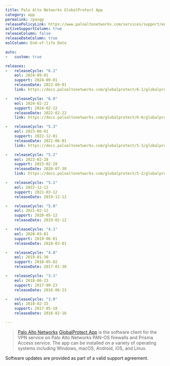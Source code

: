 ```yaml
---
title: Palo Alto Networks GlobalProtect App
category: app
permalink: /pangp
releasePolicyLink: https://www.paloaltonetworks.com/services/support/end-of-life-announcements/end-of-life-summary
activeSupportColumn: true
releaseColumn: false
releaseDateColumn: true
eolColumn: End-of-life Date

auto:
-   custom: true

releases:
-   releaseCycle: "6.1"
    eol: 2024-09-01
    support: 2024-09-01
    releaseDate: 2022-09-01
    link: https://docs.paloaltonetworks.com/globalprotect/6-1/globalprotect-app-release-notes

-   releaseCycle: "6.0"
    eol: 2024-02-22
    support: 2024-02-22
    releaseDate: 2022-02-22
    link: https://docs.paloaltonetworks.com/globalprotect/6-0/globalprotect-app-release-notes

-   releaseCycle: "5.3"
    eol: 2023-06-01
    support: 2022-12-01
    releaseDate: 2021-06-01
    link: https://docs.paloaltonetworks.com/globalprotect/5-3/globalprotect-app-release-notes/gp-app-release-information

-   releaseCycle: "5.2"
    eol: 2023-02-28
    support: 2023-02-28
    releaseDate: 2020-07-30
    link: https://docs.paloaltonetworks.com/globalprotect/5-2/globalprotect-app-release-notes

-   releaseCycle: "5.1"
    eol: 2022-12-12
    support: 2021-03-12
    releaseDate: 2019-12-12

-   releaseCycle: "5.0"
    eol: 2021-02-12
    support: 2020-05-12
    releaseDate: 2019-02-12

-   releaseCycle: "4.1"
    eol: 2020-03-01
    support: 2019-06-01
    releaseDate: 2018-03-01

-   releaseCycle: "4.0"
    eol: 2019-01-30
    support: 2018-05-02
    releaseDate: 2017-01-30

-   releaseCycle: "3.1"
    eol: 2018-06-23
    support: 2017-09-23
    releaseDate: 2016-06-23

-   releaseCycle: "3.0"
    eol: 2018-02-15
    support: 2017-05-18
    releaseDate: 2016-02-16

---
```


> [Palo Alto Networks](https://www.paloaltonetworks.com/) [GlobalProtect App](https://docs.paloaltonetworks.com/globalprotect)
> is the software client for the VPN service on Palo Alto Networks PAN-OS firewalls and Prisma
> Access service. The app can be installed on a variety of operating systems including Windows,
> macOS, Android, iOS, and Linux.

Software updates are provided as part of a valid support agreement.
